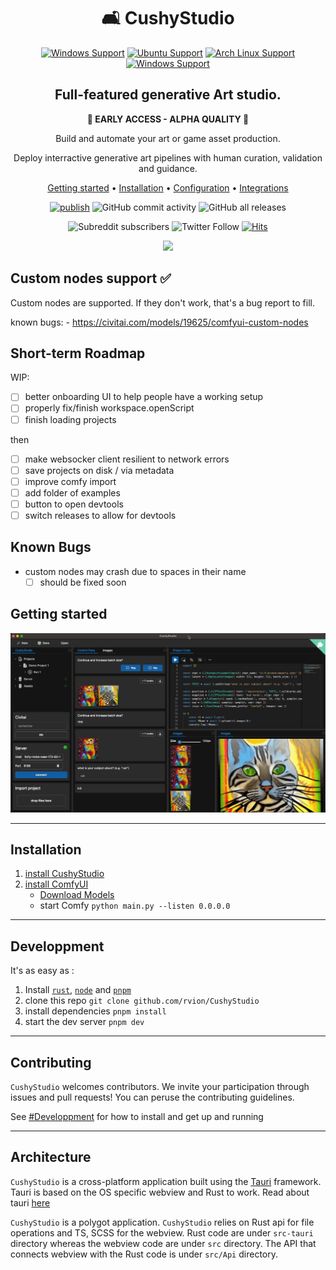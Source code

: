 <div align="center">

# 🛋 CushyStudio

[![Windows Support](https://img.shields.io/badge/Windows-0078D6?style=for-the-badge&logo=windows&logoColor=white)](https://github.com/rvion/CushyStudio/releases)
[![Ubuntu Support](https://img.shields.io/badge/Ubuntu-E95420?style=for-the-badge&logo=ubuntu&logoColor=white)](https://github.com/rvion/CushyStudio/releases)
[![Arch Linux Support](https://img.shields.io/badge/Arch_Linux-1793D1?style=for-the-badge&logo=arch-linux&logoColor=white)](https://github.com/rvion/CushyStudio/releases)
[![Windows Support](https://img.shields.io/badge/MACOS-adb8c5?style=for-the-badge&logo=macos&logoColor=white)](https://github.com/rvion/CushyStudio/releases)

<!-- [![Downloads][downloads-badge]][releases] -->

<!-- https://shields.io/ -->

<!-- ![Discord](https://img.shields.io/discord/1087008112969531513) -->

<!-- https://discord.gg/GfAN6hF2ad -->

## **Full-featured** generative Art studio.

**🔴 EARLY ACCESS - ALPHA QUALITY 🔴**

Build and automate your art or game asset production.

Deploy interractive generative art pipelines with human curation, validation and guidance.

[Getting started](#getting-started) •
[Installation](#installation) •
[Configuration](#configuration) •
[Integrations](#third-party-integrations)

[![publish](https://github.com/rvion/CushyStudio/actions/workflows/publish.yml/badge.svg)](https://github.com/rvion/CushyStudio/actions/workflows/publish.yml)
![GitHub commit activity](https://img.shields.io/github/commit-activity/m/rvion/CushyStudio)
![GitHub all releases](https://img.shields.io/github/downloads/rvion/CushyStudio/total)

![Subreddit subscribers](https://img.shields.io/reddit/subreddit-subscribers/CushyStudio?style=flat&logo=reddit)
![Twitter Follow](https://img.shields.io/twitter/follow/CushyStudio?style=flat&logo=twitter)
[![Hits](https://hits.seeyoufarm.com/api/count/incr/badge.svg?url=https%3A%2F%2Fgithub.com%2Frvion%2FCushyStudio&count_bg=%2379C83D&title_bg=%23555555&icon=&icon_color=%23E7E7E7&title=hits&edge_flat=false)](https://hits.seeyoufarm.com)

[![](https://dcbadge.vercel.app/api/server/GfAN6hF2ad)](https://discord.gg/GfAN6hF2ad)

</div>

## Custom nodes support ✅

Custom nodes are supported.
If they don't work, that's a bug report to fill.

known bugs: - https://civitai.com/models/19625/comfyui-custom-nodes

## Short-term Roadmap

WIP:

-   [ ] better onboarding UI to help people have a working setup
-   [ ] properly fix/finish workspace.openScript
-   [ ] finish loading projects

then

-   [ ] make websocker client resilient to network errors
-   [ ] save projects on disk / via metadata
-   [ ] improve comfy import
-   [ ] add folder of examples
-   [ ] button to open devtools
-   [ ] switch releases to allow for devtools

## Known Bugs

-   custom nodes may crash due to spaces in their name
    -   [ ] should be fixed soon

## Getting started

<!-- ![](docs/images/2023-03-14_06-47-30.png) -->

![](website/static/img/screenshots/2023-03-24-09-29-45.png)

<!-- ## Features

-

### Type-safe everywhere

![](website/static/img/screenshots/2023-03-18-23-13-53.png) -->

---

## Installation

1.  [install CushyStudio](http://github.com/rvion/CushyStudio/releases)
1.  [install ComfyUI](https://github.com/comfyanonymous/ComfyUI)
    -   [Download Models](scripts/download-models.sh)
    -   start Comfy `python main.py --listen 0.0.0.0`

---

## Developpment

It's as easy as :

1.  Install [`rust`](rustup), [`node`]() and [`pnpm`]()
2.  clone this repo `git clone github.com/rvion/CushyStudio`
3.  install dependencies `pnpm install`
4.  start the dev server `pnpm dev`

---

## Contributing

`CushyStudio` welcomes contributors. We invite your participation through issues and pull requests! You can peruse the contributing guidelines.

See [#Developpment](#developpment) for how to install and get up and running

---

## Architecture

`CushyStudio` is a cross-platform application built using the [Tauri](https://tauri.studio) framework. Tauri is based on the OS specific webview and Rust to work. Read about tauri [here](https://tauri.studio/en/docs/about/intro)

`CushyStudio` is a polygot application. `CushyStudio` relies on Rust api for file operations and TS, SCSS for the webview. Rust code are under `src-tauri` directory whereas the webview code are under `src` directory. The API that connects webview with the Rust code is under `src/Api` directory.

<!-- This project has quite a backlog of suggestions! If you're new to the project, maybe you'd like to open a pull request to address one of them. -->

<!-- ## Comfy Wishlist

-   [ ] `store` node for persistng node output across flow evaluation
-   [ ] `promptID` that can be sent to the server to be included in every `'status'` , `'progress'` , `'executing'` & `'executed'` update payloads -->

